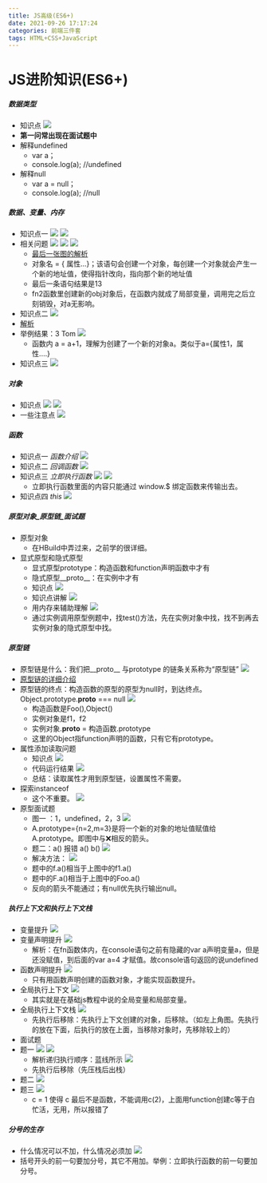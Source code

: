 ```yaml
---
title: JS高级(ES6+)
date: 2021-09-26 17:17:24
categories: 前端三件套
tags: HTML+CSS+JavaScript
---
```


# JS进阶知识(ES6+)

##### 数据类型
* 知识点
 ![](https://api2.mubu.com/v3/document_image/1620638167770b5e2.jpg)
* **第一问常出现在面试题中**
* 解释undefined
  * var a；
  * console.log(a); //undefined
* 解释null
  * var a = null；
  * console.log(a); //null

##### 数据、变量、内存
* 知识点一
 ![](https://api2.mubu.com/v3/document_image/16206408602485840.jpg)
 ![](https://api2.mubu.com/v3/document_image/16206408683441075.jpg)
* 相关问题
 ![](https://api2.mubu.com/v3/document_image/162069593668988fe.jpg)
 ![](https://api2.mubu.com/v3/document_image/1620696885955c608.jpg)
 ![](https://api2.mubu.com/v3/document_image/1620701006495cfd0.jpg)
  * [最后一张图的解析](https://www.cnblogs.com/bigsoft-185025529/articles/10164275.html)
  * 对象名 = { 属性...}；该语句会创建一个对象，每创建一个对象就会产生一个新的地址值，使得指针改向，指向那个新的地址值
  * 最后一条语句结果是13
  * fn2函数里创建新的obj对象后，在函数内就成了局部变量，调用完之后立刻销毁，对a无影响。
* 知识点二
 ![](https://api2.mubu.com/v3/document_image/16207049061749ac7.jpg)
* [解析](https://www.cnblogs.com/bigsoft-185025529/articles/10164275.html)
* 举例结果：3 Tom
 ![](https://api2.mubu.com/v3/document_image/1620704147712ccd6.jpg)
  * 函数内 a = a+1，理解为创建了一个新的对象a。类似于a={属性1，属性....}
* 知识点三
 ![](https://api2.mubu.com/v3/document_image/162070484850219a0.jpg)

##### 对象
* 知识点
 ![](https://api2.mubu.com/v3/document_image/16207055905410fa0.jpg)
 ![](https://api2.mubu.com/v3/document_image/16207056043415d49.jpg)
* 一些注意点
 ![](https://api2.mubu.com/v3/document_image/1620705919216d60d.jpg)

##### 函数
* 知识点一 *函数介绍*
 ![](https://api2.mubu.com/v3/document_image/1620715012562e494.jpg)
* 知识点二 *回调函数*
 ![](https://api2.mubu.com/v3/document_image/1620717218322bd33.jpg)
* 知识点三 *立即执行函数*
 ![](https://api2.mubu.com/v3/document_image/1620717999180ef65.jpg)
 ![](https://api2.mubu.com/v3/document_image/1620718004287fcba.jpg)
  * 立即执行函数里面的内容只能通过 window.$ 绑定函数来传输出去。
* 知识点四 *this*
 ![](https://api2.mubu.com/v3/document_image/16207221302098d75.jpg)

##### 原型对象_原型链_面试题
* 原型对象
  * 在HBuild中弄过来，之前学的很详细。
* 显式原型和隐式原型
  * 显式原型prototype：构造函数和function声明函数中才有
  * 隐式原型__proto__：在实例中才有
  * 知识点
   ![](https://api2.mubu.com/v3/document_image/1620883973668f1c2.jpg)
  * 知识点讲解
   ![](https://api2.mubu.com/v3/document_image/1620883998303a204.jpg)
  * 用内存来辅助理解
   ![](https://api2.mubu.com/v3/document_image/1620884604938758c.jpg)
  * 通过实例调用原型例题中，找test()方法，先在实例对象中找，找不到再去实例对象的隐式原型中找。

##### 原型链
* 原型链是什么：我们把__proto__ 与prototype 的链条关系称为“原型链”
 ![](https://api2.mubu.com/v3/document_image/1620915067284ca71.jpg)
* [原型链的详细介绍](https://zhuanlan.zhihu.com/p/35790971)
* 原型链的终点：构造函数的原型的原型为null时，到达终点。Object.prototype.__proto__ === null
 ![](https://api2.mubu.com/v3/document_image/1620925094575d9e0.jpg)
  * 构造函数是Foo(),Object()
  * 实例对象是f1，f2
  * 实例对象.__proto__ = 构造函数.prototype
  * 这里的Object指function声明的函数，只有它有prototype。
* 属性添加读取问题
  * 知识点
   ![](https://api2.mubu.com/v3/document_image/1620924114523bcc6.jpg)
  * 代码运行结果
   ![](https://api2.mubu.com/v3/document_image/1620924198693e655.jpg)
  * 总结：读取属性才用到原型链，设置属性不需要。
* 探索instanceof
  * 这个不重要。
   ![](https://api2.mubu.com/v3/document_image/1620926501363117d.jpg)
* 原型面试题
  * 图一 ：1，undefined，2，3
   ![](https://api2.mubu.com/v3/document_image/1620955327695a2f2.jpg)
  * A.prototype={n=2,m=3}是将一个新的对象的地址值赋值给A.prototype。即图中与❌相反的箭头。
  * 题二：a() 报错 a() b()
   ![](https://api2.mubu.com/v3/document_image/1621299320586c998.jpg)
  * 解决方法：
   ![](https://api2.mubu.com/v3/document_image/162130024375289ad.jpg)
  * 题中的f.a()相当于上图中的f1.a()
  * 题中的F.a()相当于上图中的Foo.a()
  * 反向的箭头不能通过；有null优先执行输出null。

##### 执行上下文和执行上下文栈
* 变量提升
 ![](https://api2.mubu.com/v3/document_image/162130093536137fa.jpg)
* 变量声明提升
 ![](https://api2.mubu.com/v3/document_image/1621300996839ee77.jpg)
  * 解析：在fn函数体内，在console语句之前有隐藏的var a声明变量a，但是还没赋值，到后面的var a=4 才赋值。故console语句返回的说undefined
* 函数声明提升
 ![](https://api2.mubu.com/v3/document_image/1621301546170ef92.jpg)
  * 只有用函数声明创建的函数对象，才能实现函数提升。
* 全局执行上下文
 ![](https://api2.mubu.com/v3/document_image/162130744772576f5.jpg)
  * 其实就是在基础js教程中说的全局变量和局部变量。
* 全局执行上下文栈
 ![](https://api2.mubu.com/v3/document_image/1621308245664ffa8.jpg)
  * 先执行后移除：先执行上下文创建的对象，后移除。（如左上角图。先执行的放在下面，后执行的放在上面，当移除对象时，先移除较上的）
* 面试题
* 题一
 ![](https://api2.mubu.com/v3/document_image/1621308909584de96.jpg)
 ![](https://api2.mubu.com/v3/document_image/1621308942456223a.jpg)
  * 解析递归执行顺序：蓝线所示
   ![](https://api2.mubu.com/v3/document_image/1621308977529ba2b.jpg)
  * 先执行后移除（先压栈后出栈）
* 题二
 ![](https://api2.mubu.com/v3/document_image/1621309699143a3ca.jpg)
* 题三
 ![](https://api2.mubu.com/v3/document_image/16213095003838ac5.jpg)
  * c = 1 使得 c 最后不是函数，不能调用c(2)，上面用function创建c等于白忙活，无用，所以报错了

##### 分号的生存
  * 什么情况可以不加，什么情况必须加
   ![](https://api2.mubu.com/v3/document_image/16207228357270f2a.jpg)
  * 括号开头的前一句要加分号，其它不用加。举例：立即执行函数的前一句要加分号。